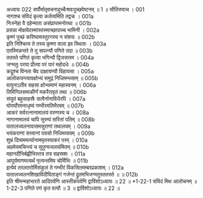 अध्यायः 022
सर्पौर्मातृवचनादुच्चैःश्रवःपुच्छवेष्टनम् ॥ 1 ॥
सौतिरुवाच ।	001  
नागाश्च संविदं कृत्वा कर्तव्यमिति तद्वचः ।	001a  
निःस्नेहा वै दहेन्माता असंप्राप्तमनोरथा ॥	001b  
प्रसन्ना मोक्षयेदस्मांस्तस्माच्छापाच्च भामिनी ।	002a  
कृष्णं पुच्छं करिष्यामस्तुरगस्य न संशयः ॥	002b  
इति निश्चित्य ते तस्य कृष्णा वाला इव स्थिताः ।	003a  
एतस्मिन्नन्तरे ते तु सपत्न्यौ पणिते तदा ॥	003b  
ततस्ते पणितं कृत्वा भगिन्यौ द्विजसत्तम ।	004a  
जग्मतुः परया प्रीत्या परं पारं महोदधेः ॥	004b  
कद्रूश्च विनता चैव दाक्षायण्यौ विहायसा ।	005a  
आलोकयन्त्यावक्षोभ्यं समुद्रं निधिमम्भसाम् ॥	005b  
वायुनाऽतीव सहसा क्षोभ्यमाणं महास्वनम् ।	006a  
तिमिंगिलसमाकीर्णं मकरैरावृतं तथा ॥	006b  
संयुतं बहुसाहस्रैः सत्वैर्नानाविधैरपि ।	007a  
घोरर्घोरमनाधृष्यं गम्भीरमतिभैरवम् ॥	007b  
आकरं सर्वरत्नानामालयं वरुणस्य च ।	008a  
नागानामालयं चापि सुरम्यं सरितां पतिम् ॥	008b  
पातालज्वलनावासमसुराणां तथालयम् ।	009a  
भयंकराणां सत्त्वानां पयसो निधिमव्ययम् ॥	009b  
शुभ्रं दिव्यममर्त्यानाममृतस्याकरं परम् ।	010a  
अप्रमेयमचिन्त्यं च सुपुण्यजलसंमितम् ॥	010b  
महानदीभिर्बह्वीभिस्तत्र तत्र सहस्रशः ।	011a  
आपूर्यमाणमत्यर्थं नृत्यन्तमिव चोर्मिभिः ॥	011b  
इत्येवं तरलतरोर्मिसंकुलं ते गम्भीरं विकसितमम्बरप्रकाशम् ।	012a  
पातालज्वलनशिखाविदीपिताङ्गं गर्जन्तं द्रुतमभिजग्मतुस्ततस्ते ॥ ॥	012b  
इति श्रीमन्महाभारते आदिपर्वणि आस्तीकपर्वणि द्वाविंशोऽध्यायः ॥ 22 ॥
*1-22-1 संविदं मिथ आलोचनम् ॥ 1-22-3 पणिते पणं कृत वत्यौ ॥ 3 ॥ द्वाविंशोऽध्यायः ॥ 22 ॥
